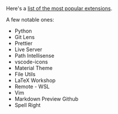 Here's a [list of the most popular extensions](https://marketplace.visualstudio.com/search?target=VSCode&category=All%20categories&sortBy=Installs).

A few notable ones:

- Python
- Git Lens
- Prettier
- Live Server
- Path Intellisense
- vscode-icons
- Material Theme
- File Utils
- LaTeX Workshop
- Remote - WSL
- Vim
- Markdown Preview Github
- Spell Right
